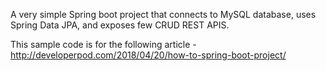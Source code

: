 A very simple Spring boot project that connects to MySQL database, uses Spring Data JPA, and exposes few CRUD REST APIS.

This sample code is for the following article - http://developerpod.com/2018/04/20/how-to-spring-boot-project/

